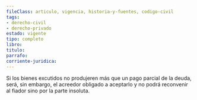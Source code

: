 ```yaml
---
fileClass: articulo, vigencia, historia-y-fuentes, codigo-civil
tags:
- derecho-civil
- derecho-privado
estado: vigente
tipo: completo
libro:
titulo:
parrafo:
corriente-juridica:
---
```

Si los bienes excutidos no produjeren más que un pago parcial de la deuda, será, sin embargo, el acreedor obligado a aceptarlo y no podrá reconvenir al fiador sino por la parte insoluta.